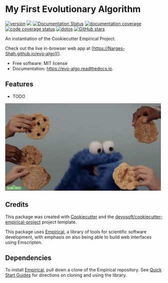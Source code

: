 
# My First Evolutionary Algorithm


[![version](https://img.shields.io/endpoint?url=https%3A%2F%2FNarges-Shah.github.io%2Fevo-algo%2Fversion-badge.json)](https://github.com/Narges-Shah/evo-algo/releases)
[![](https://img.shields.io/travis/Narges-Shah/evo-algo.svg)](https://travis-ci.com/Narges-Shah/evo-algo)
[![Documentation Status](https://readthedocs.org/projects/evo-algo/badge/?version=latest)](https://evo-algo.readthedocs.io/en/latest/?badge=latest)
[![documentation coverage](https://img.shields.io/endpoint?url=https%3A%2F%2FNarges-Shah.github.io%2Fevo-algo%2Fdocumentation-coverage-badge.json)](https://evo-algo.readthedocs.io/en/latest/)
[![code coverage status](https://codecov.io/gh/Narges-Shah/evo-algo/branch/master/graph/badge.svg)](https://codecov.io/gh/Narges-Shah/evo-algo)
[![dotos](https://img.shields.io/endpoint?url=https%3A%2F%2FNarges-Shah.com%2Fevo-algo%2Fdoto-badge.json)](https://github.com/Narges-Shah/evo-algo/search?q=todo+OR+fixme&type=)
[![GitHub stars](https://img.shields.io/github/stars/Narges-Shah/evo-algo.svg?style=flat-square&logo=github&label=Stars&logoColor=white)](https://github.com/Narges-Shah/evo-algo)

An instantiation of the Cookiecutter Empirical Project.

Check out the live in-browser web app at [https://Narges-Shah.github.io/evo-algo][].


-   Free software: MIT license
-   Documentation: <https://evo-algo.readthedocs.io>. 

## Features

-   TODO

![cookie monster example](docs/assets/cookie.gif)

## Credits

This package was created with [Cookiecutter][] and the [devosoft/cookiecutter-empirical-project][] project template.

This package uses [Empirical](https://github.com/devosoft/Empirical#readme), a library of tools for scientific software development, with emphasis on also being able to build web interfaces using Emscripten.

## Dependencies

To install [Empirical](https://github.com/devosoft/Empirical), pull down a clone of the Empirical repository.  See [Quick Start Guides](https://empirical.readthedocs.io/en/latest/QuickStartGuides) for directions on cloning and using the library.


  [https://Narges-Shah.github.io/evo-algo]:
    https://Narges-Shah.github.io/evo-algo
  [Cookiecutter]: https://github.com/audreyr/cookiecutter
  [devosoft/cookiecutter-empirical-project]: https://github.com/devosoft/cookiecutter-empirical-project
